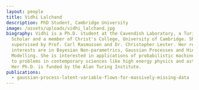 ```yaml
---
layout: people
title: Vidhi Lalchand
description: PhD Student, Cambridge University
image: /assets/uploads/vidhi_lalchand.jpg
biography: Vidhi is a Ph.D. student at the Cavendish Laboratory, a Turing
  Scholar and a member of Christ's College, University of Cambridge. She is
  supervised by Prof. Carl Rasmussen and Dr. Christopher Lester. Her research
  interests are in Bayesian Non-parametrics, Gaussian Processes and Hierarchical
  Modelling. She is interested in applications of probabilistic machine learning
  to problems in contemporary sciences like high energy physics and astronomy.
  Her Ph.D. is funded by the Alan Turing Institute.
publications:
  - gaussian-process-latent-variable-flows-for-massively-missing-data
---
```


